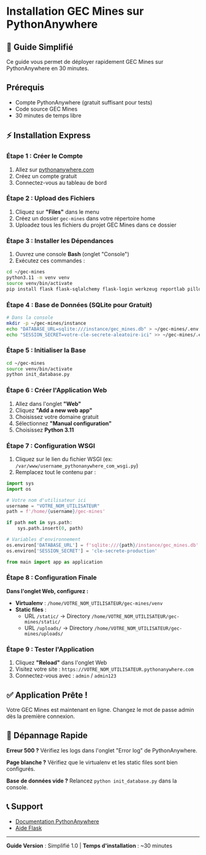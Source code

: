 # Installation GEC Mines sur PythonAnywhere

## 🚀 Guide Simplifié

Ce guide vous permet de déployer rapidement GEC Mines sur PythonAnywhere en 30 minutes.

## Prérequis

- Compte PythonAnywhere (gratuit suffisant pour tests)
- Code source GEC Mines
- 30 minutes de temps libre

## ⚡ Installation Express

### Étape 1 : Créer le Compte
1. Allez sur [pythonanywhere.com](https://www.pythonanywhere.com) 
2. Créez un compte gratuit
3. Connectez-vous au tableau de bord

### Étape 2 : Upload des Fichiers
1. Cliquez sur **"Files"** dans le menu
2. Créez un dossier `gec-mines` dans votre répertoire home
3. Uploadez tous les fichiers du projet GEC Mines dans ce dossier

### Étape 3 : Installer les Dépendances
1. Ouvrez une console **Bash** (onglet "Console")
2. Exécutez ces commandes :
```bash
cd ~/gec-mines
python3.11 -m venv venv
source venv/bin/activate
pip install flask flask-sqlalchemy flask-login werkzeug reportlab pillow
```

### Étape 4 : Base de Données (SQLite pour Gratuit)
```bash
# Dans la console
mkdir -p ~/gec-mines/instance
echo "DATABASE_URL=sqlite:///instance/gec_mines.db" > ~/gec-mines/.env
echo "SESSION_SECRET=votre-cle-secrete-aleatoire-ici" >> ~/gec-mines/.env
```

### Étape 5 : Initialiser la Base
```bash
cd ~/gec-mines
source venv/bin/activate
python init_database.py
```

### Étape 6 : Créer l'Application Web
1. Allez dans l'onglet **"Web"**
2. Cliquez **"Add a new web app"**
3. Choisissez votre domaine gratuit
4. Sélectionnez **"Manual configuration"**
5. Choisissez **Python 3.11**

### Étape 7 : Configuration WSGI
1. Cliquez sur le lien du fichier WSGI (ex: `/var/www/username_pythonanywhere_com_wsgi.py`)
2. Remplacez tout le contenu par :
```python
import sys
import os

# Votre nom d'utilisateur ici
username = "VOTRE_NOM_UTILISATEUR"
path = f'/home/{username}/gec-mines'

if path not in sys.path:
    sys.path.insert(0, path)

# Variables d'environnement
os.environ['DATABASE_URL'] = f'sqlite:///{path}/instance/gec_mines.db'
os.environ['SESSION_SECRET'] = 'cle-secrete-production'

from main import app as application
```

### Étape 8 : Configuration Finale
**Dans l'onglet Web, configurez :**
- **Virtualenv** : `/home/VOTRE_NOM_UTILISATEUR/gec-mines/venv`
- **Static files** : 
  - URL `/static/` → Directory `/home/VOTRE_NOM_UTILISATEUR/gec-mines/static/`
  - URL `/uploads/` → Directory `/home/VOTRE_NOM_UTILISATEUR/gec-mines/uploads/`

### Étape 9 : Tester l'Application
1. Cliquez **"Reload"** dans l'onglet Web
2. Visitez votre site : `https://VOTRE_NOM_UTILISATEUR.pythonanywhere.com`
3. Connectez-vous avec : `admin` / `admin123`

## ✅ Application Prête !

Votre GEC Mines est maintenant en ligne. Changez le mot de passe admin dès la première connexion.

## 🔧 Dépannage Rapide

**Erreur 500 ?** Vérifiez les logs dans l'onglet "Error log" de PythonAnywhere.

**Page blanche ?** Vérifiez que le virtualenv et les static files sont bien configurés.

**Base de données vide ?** Relancez `python init_database.py` dans la console.

## 📞 Support

- [Documentation PythonAnywhere](https://help.pythonanywhere.com/)
- [Aide Flask](https://help.pythonanywhere.com/pages/Flask/)

---

**Guide Version** : Simplifié 1.0 | **Temps d'installation** : ~30 minutes
